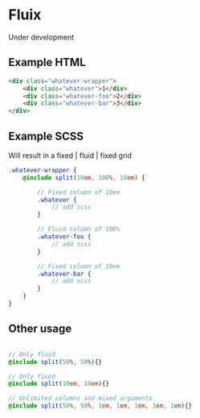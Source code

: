 # Fluix

Under development

## Example HTML
```html
<div class="whatever-wrapper">
    <div class="whatever">1</div>
    <div class="whatever-foo">2</div>
    <div class="whatever-bar">3</div>
</div>
```

## Example SCSS 

Will result in a fixed | fluid | fixed grid

```scss
.whatever-wrapper {
	@include split(10em, 100%, 10em) {

		// Fixed column of 10em
		.whatever {
			// add scss
		}

		// Fluid column of 100%
		.whatever-foo {
			// add scss
		}

		// Fixed column of 10em
		.whatever-bar {
			// add scss
		}
	}	
}
```

## Other usage
```scss

// Only fluid
@include split(50%, 50%){}

// Only fixed
@include split(10em, 10em){}

// Unlimited columns and mixed arguments
@include split(50%, 50%, 1em, 1em, 1em, 1em, 1em){}

